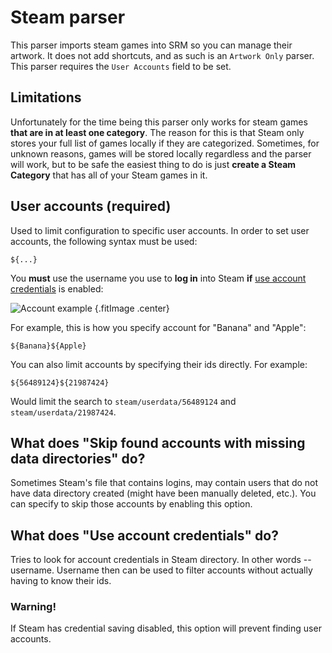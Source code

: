 # Steam parser

This parser imports steam games into SRM so you can manage their artwork. It does not add shortcuts, and as such is an `Artwork Only` parser. This parser requires the `User Accounts` field to be set.

## Limitations
Unfortunately for the time being this parser only works for steam games **that are in at least one category**. The reason for this is that Steam only stores your full list of games locally if they are categorized. Sometimes, for unknown reasons, games will be stored locally regardless and the parser will work, but to be safe the easiest thing to do is just **create a Steam Category** that has all of your Steam games in it.

## User accounts (required)

Used to limit configuration to specific user accounts. In order to set user accounts, the following syntax must be used:
```
${...}
```
You **must** use the username you use to **log in** into Steam **if** [use account credentials](#what-does-use-account-credentials-do) is enabled: 

![Account example](../../../assets/images/user-account-example.png) {.fitImage .center}

For example, this is how you specify account for "Banana" and "Apple":

```
${Banana}${Apple}
```

You can also limit accounts by specifying their ids directly. For example:

```
${56489124}${21987424}
```
Would limit the search to `steam/userdata/56489124` and `steam/userdata/21987424`.

## What does "Skip found accounts with missing data directories" do?

Sometimes Steam's file that contains logins, may contain users that do not have data directory created (might have been manually deleted, etc.). You can specify to skip those accounts by enabling this option.

## What does "Use account credentials" do?

Tries to look for account credentials in Steam directory. In other words -- username. Username then can be used to filter accounts without actually having to know their ids.

### Warning!

If Steam has credential saving disabled, this option will prevent finding user accounts.
